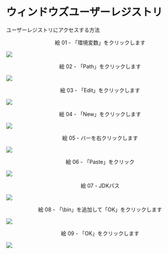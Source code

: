 # ウィンドウズユーザーレジストリ

ユーザーレジストリにアクセスする方法

<div align="center">
絵 01 - 「環境変数」をクリックします
</div>

![](Imagens/Windows-Java-Home-Usuario-Modo1-Img01.png)

<div align="center">
絵 02 - 「Path」をクリックします
</div>

![](Imagens/Windows-Java-Home-Usuario-Modo1-Img02.png)

<div align="center">
絵 03 - 「Edit」をクリックします
</div>

![](Imagens/Windows-Java-Home-Usuario-Modo1-Img03.png)

<div align="center">
絵 04 - 「New」をクリックします
</div>

![](Imagens/Windows-Java-Home-Usuario-Modo1-Img04.png)

<div align="center">
絵 05 - バーを右クリックします
</div>

![](Imagens/Windows-Java-Home-Usuario-Modo1-Img05.png)

<div align="center">
絵 06 - 「Paste」をクリック
</div>

![](Imagens/Windows-Java-Home-Usuario-Modo1-Img06.png)

<div align="center">
絵 07 - JDKパス
</div>

![](Imagens/Windows-Java-Home-Usuario-Modo1-Img07.png)

<div align="center">
絵 08 - 「\bin」を追加して「OK」をクリックします
</div>

![](Imagens/Windows-Java-Home-Usuario-Modo1-Img08.png)

<div align="center">
絵 09 - 「OK」をクリックします
</div>

![](Imagens/Windows-Java-Home-Usuario-Modo1-Img09.png)